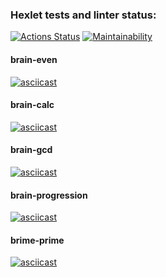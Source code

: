 ### Hexlet tests and linter status:
[![Actions Status](https://github.com/c0rnoTa/frontend-project-44/actions/workflows/hexlet-check.yml/badge.svg)](https://github.com/c0rnoTa/frontend-project-44/actions)
[![Maintainability](https://api.codeclimate.com/v1/badges/cf06a6aca450ed9ffb8c/maintainability)](https://codeclimate.com/github/c0rnoTa/frontend-project-44/maintainability)

#### brain-even

[![asciicast](https://asciinema.org/a/mKpZ3eDk7kykF6bmyuq1d7jlQ.svg)](https://asciinema.org/a/mKpZ3eDk7kykF6bmyuq1d7jlQ)

#### brain-calc

[![asciicast](https://asciinema.org/a/aYOxQNQvNzh2X3T9jC1RpLrKP.svg)](https://asciinema.org/a/aYOxQNQvNzh2X3T9jC1RpLrKP)

#### brain-gcd

[![asciicast](https://asciinema.org/a/hiZ803dMgrUSUuyO9lbH5q6Bq.svg)](https://asciinema.org/a/hiZ803dMgrUSUuyO9lbH5q6Bq)

#### brain-progression

[![asciicast](https://asciinema.org/a/CtYyEz25TfwnsDzZyiuXGuwST.svg)](https://asciinema.org/a/CtYyEz25TfwnsDzZyiuXGuwST)

#### brime-prime

[![asciicast](https://asciinema.org/a/rfAgfSk1ikbKlvliUZ4B45S5y.svg)](https://asciinema.org/a/rfAgfSk1ikbKlvliUZ4B45S5y)